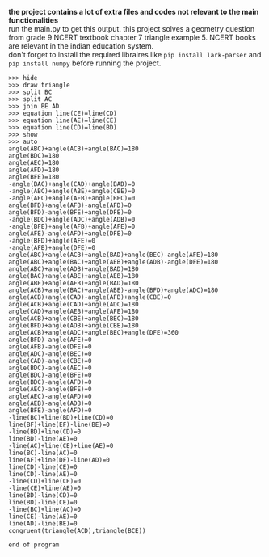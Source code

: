 <b> the project contains a lot of extra files and codes not relevant to the main functionalities </b> <br>
run the main.py to get this output. this project solves a geometry question from grade 9 NCERT textbook chapter 7 triangle example 5. NCERT books are relevant in the indian education system. <br>
don't forget to install the required libraires like ``pip install lark-parser`` and ``pip install numpy`` before running the project. <br>
```
>>> hide
>>> draw triangle
>>> split BC
>>> split AC
>>> join BE AD
>>> equation line(CE)=line(CD)
>>> equation line(AE)=line(CE)
>>> equation line(CD)=line(BD)
>>> show
>>> auto
angle(ABC)+angle(ACB)+angle(BAC)=180
angle(BDC)=180
angle(AEC)=180
angle(AFD)=180
angle(BFE)=180
-angle(BAC)+angle(CAD)+angle(BAD)=0
-angle(ABC)+angle(ABE)+angle(CBE)=0
-angle(AEC)+angle(AEB)+angle(BEC)=0
angle(BFD)+angle(AFB)-angle(AFD)=0
angle(BFD)-angle(BFE)+angle(DFE)=0
-angle(BDC)+angle(ADC)+angle(ADB)=0
-angle(BFE)+angle(AFB)+angle(AFE)=0
angle(AFE)-angle(AFD)+angle(DFE)=0
-angle(BFD)+angle(AFE)=0
-angle(AFB)+angle(DFE)=0
angle(ABC)+angle(ACB)+angle(BAD)+angle(BEC)-angle(AFE)=180
angle(ABC)+angle(BAC)+angle(AEB)+angle(ADB)-angle(DFE)=180
angle(ABC)+angle(ADB)+angle(BAD)=180
angle(BAC)+angle(ABE)+angle(AEB)=180
angle(ABE)+angle(AFB)+angle(BAD)=180
angle(ACB)+angle(BAC)+angle(ABE)-angle(BFD)+angle(ADC)=180
angle(ACB)+angle(CAD)-angle(AFB)+angle(CBE)=0
angle(ACB)+angle(CAD)+angle(ADC)=180
angle(CAD)+angle(AEB)+angle(AFE)=180
angle(ACB)+angle(CBE)+angle(BEC)=180
angle(BFD)+angle(ADB)+angle(CBE)=180
angle(ACB)+angle(ADC)+angle(BEC)+angle(DFE)=360
angle(BFD)-angle(AFE)=0
angle(AFB)-angle(DFE)=0
angle(ADC)-angle(BEC)=0
angle(CAD)-angle(CBE)=0
angle(BDC)-angle(AEC)=0
angle(BDC)-angle(BFE)=0
angle(BDC)-angle(AFD)=0
angle(AEC)-angle(BFE)=0
angle(AEC)-angle(AFD)=0
angle(AEB)-angle(ADB)=0
angle(BFE)-angle(AFD)=0
-line(BC)+line(BD)+line(CD)=0
line(BF)+line(EF)-line(BE)=0
-line(BD)+line(CD)=0
line(BD)-line(AE)=0
-line(AC)+line(CE)+line(AE)=0
line(BC)-line(AC)=0
line(AF)+line(DF)-line(AD)=0
line(CD)-line(CE)=0
line(CD)-line(AE)=0
-line(CD)+line(CE)=0
-line(CE)+line(AE)=0
line(BD)-line(CD)=0
line(BD)-line(CE)=0
-line(BC)+line(AC)=0
line(CE)-line(AE)=0
line(AD)-line(BE)=0
congruent(triangle(ACD),triangle(BCE))

end of program
```
